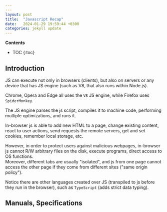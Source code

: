 ```yaml
---
---
layout: post
title:  "Javascript Recap"
date:   2024-01-29 19:59:44 +0300
categories: jekyll update
---
```


**Contents**
* TOC
{:toc}
## Introduction

JS can execute not only in browsers (clients), but also on servers or any device that has JS engine (such as V8, that also runs within Node.js). 

Chrome, Opera and Edge all uses the `V8` JS engine, while Firefox uses `SpiderMonkey`. 

The JS engine parses the js script, compiles it to machine code, performing multiple optimizations, and runs it. 

In-browser js is able to add new HTML to a page, change existing content, react to user actions, send requests the remote servers, get and set cookies, remember local storage, etc. 

However, in order to protect users against malicious webpages, in-browser js cannot R/W arbitrary files on the disk, execute programs, direct access to OS functions. \
Moreover, different tabs are usually "isolated", and js from one page cannot access the other page if they come from different sites ("same origin policy"). 

Notice there are other languages created over JS (transpiled to js before they run in the browser), such as `TypeScript` (adds strict data typing). 

## Manuals, Specifications

